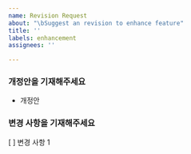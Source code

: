 ```yaml
---
name: Revision Request
about: "\bSuggest an revision to enhance feature"
title: ''
labels: enhancement
assignees: ''

---
```


### 개정안을 기재해주세요
- 개정안

### 변경 사항을 기재해주세요
[ ] 변경 사항 1
